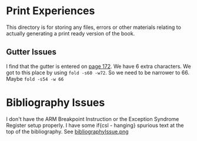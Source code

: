 # Print Experiences

This directory is for storing any files, errors or other materials relating to actually generating a print ready version of the book.

## Gutter Issues

I find that the gutter is entered on [page 172](./gutterIssue.png).  We have 6 extra characters.
We got to this place by using `fold -s60 -w72`.  So we need to be narrower to 66.  Maybe `fold -s54 -w 66`

# Bibliography Issues

I don't have the ARM Breakpoint Instruction or the Exception Syndrome Register setup properly.
I have some if{csl - hanging} spurious text at the top of the bibliography.  See [bibliographyIssue.png](./bibliographyIssue.png)
